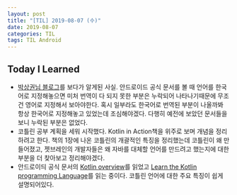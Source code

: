 ```yaml
---
layout: post
title: "[TIL] 2019-08-07 (수)"
date: 2019-08-07
categories: TIL
tags: TIL Android
---
```

## Today I Learned
- [박상권님 블로그](https://gun0912.tistory.com/81)를 보다가 알게된 사실. 안드로이드 공식 문서를 볼 때 언어를 한국어로 지정해놓으면 미처 번역이 다 되지 못한 부분은 누락되어 나타나기때문에 무조건 영어로 지정해서 보아야한다. 혹시 일부라도 한국어로 번역된 부분이 나올까봐 항상 한국어로 지정해놓고 있었는데 조심해야겠다. 다행히 예전에 보았던 문서들을 보니 누락된 부분은 없었다. 
- 코틀린 공부 계획을 세워 시작했다. Kotlin in Action책을 위주로 보며 개념을 정리하려고 한다. 책의 1장에 나온 코틀린의 개괄적인 특징을 정리했는데 코틀린이 왜 만들어졌고, 젯브레인의 개발자들은 왜 자바를 대체할 언어를 만드려고 했는지에 대한 부분을 더 찾아보고 정리해야겠다. 
- 안드로이듸 공식 문서의 [Kotlin overview](https://developer.android.com/kotlin/overview)를 읽었고 [Learn the Kotlin programming Language](https://developer.android.com/kotlin/learn)를 읽는 중이다. 코틀린 언어에 대한 주요 특징이 쉽게 설명되어있다. 